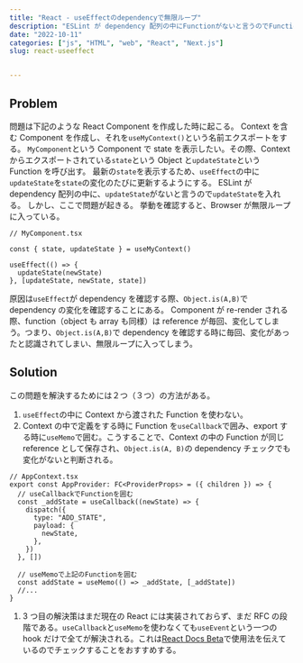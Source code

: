 ```yaml
---
title: "React - useEffectのdependencyで無限ループ"
description: "ESLint が dependency 配列の中にFunctionがないと言うのでFunctionを入れるがBrowser が無限ループしている。"
date: "2022-10-11"
categories: ["js", "HTML", "web", "React", "Next.js"]
slug: react-useeffect


---
```


## Problem

問題は下記のような React Component を作成した時に起こる。
Context を含む Component を作成し、それを`useMyContext()`という名前エクスポートをする。
`MyComponent`という Component で state を表示したい。その際、Context からエクスポートされている`state`という Object と`updateState`という Function を呼び出す。
最新の`state`を表示するため、`useEffect`の中に`updateState`を`state`の変化のたびに更新するようにする。
ESLint が dependency 配列の中に、`updateState`がないと言うので`updateState`を入れる。
しかし、ここで問題が起きる。
挙動を確認すると、Browser が無限ループに入っている。

```ts:myComponent.tsx {1,3,5,7} showLineNumbers
// MyComponent.tsx

const { state, updateState } = useMyContext()

useEffect(() => {
  updateState(newState)
}, [updateState, newState, state])
```

原因は`useEffect`が dependency を確認する際、`Object.is(A,B)`で dependency の変化を確認することにある。
Component が re-render される際、function（object も array も同様）は reference が毎回、変化してしまう。つまり、`Object.is(A,B)`で dependency を確認する時に毎回、変化があったと認識されてしまい、無限ループに入ってしまう。

## Solution

この問題を解決するためには２つ（３つ）の方法がある。

1. `useEffect`の中に Context から渡された Function を使わない。
2. Context の中で定義をする時に Function を`useCallback`で囲み、export する時に`useMemo`で囲む。こうすることで、Context の中の Function が同じ reference として保存され、`Object.is(A, B)`の dependency チェックでも変化がないと判断される。



```ts:AppContext.tsx {1-3,7} showLineNumbers
// AppContext.tsx
export const AppProvider: FC<ProviderProps> = ({ children }) => {
  // useCallbackでFunctionを囲む
  const _addState = useCallback((newState) => {
    dispatch({
      type: "ADD_STATE",
      payload: {
        newState,
      },
    })
  }, [])

  // useMemoで上記のFunctionを囲む
  const addState = useMemo(() => _addState, [_addState])
  //...
}
```



1. 3 つ目の解決策はまだ現在の React には実装されておらず、まだ RFC の段階である。`useCallback`と`useMemo`を使わなくても`useEvent`という一つの hook だけで全てが解決される。これは[React Docs Beta](https://beta.reactjs.org/learn/separating-events-from-effects#declaring-an-event-function)で使用法を伝えているのでチェックすることをおすすめする。
